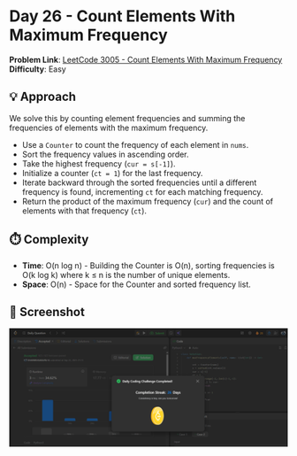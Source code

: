 # Day 26 - Count Elements With Maximum Frequency

**Problem Link**: [LeetCode 3005 - Count Elements With Maximum Frequency](https://leetcode.com/problems/count-elements-with-maximum-frequency/)  
**Difficulty**: Easy

## 💡 Approach

We solve this by counting element frequencies and summing the frequencies of elements with the maximum frequency.

- Use a `Counter` to count the frequency of each element in `nums`.
- Sort the frequency values in ascending order.
- Take the highest frequency (`cur = s[-1]`).
- Initialize a counter (`ct = 1`) for the last frequency.
- Iterate backward through the sorted frequencies until a different frequency is found, incrementing `ct` for each matching frequency.
- Return the product of the maximum frequency (`cur`) and the count of elements with that frequency (`ct`).

## ⏱️ Complexity

- **Time**: O(n log n) - Building the Counter is O(n), sorting frequencies is O(k log k) where k ≤ n is the number of unique elements.
- **Space**: O(n) - Space for the Counter and sorted frequency list.

## 📸 Screenshot
![Solution Screenshot](screenshot.png)